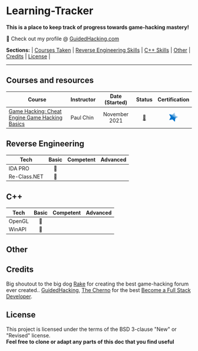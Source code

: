 # Learning-Tracker
**This is a place to keep track of progress towards game-hacking mastery!**

:link: Check out my profile @ [GuidedHacking.com](https://guidedhacking.com/members/n3tbi0s.274842/) 

**Sections:**  |
[Courses Taken](https://github.com/N3TBI0S/Learning-Tracker/blob/master/README.md#courses-and-resources) |
[Reverse Engineering Skills](https://github.com/N3TBI0S/Learning-Tracker/blob/master/README.md#reverse-engineering) |
[C++ Skills](https://github.com/N3TBI0S/Learning-Tracker/blob/master/README.md#c-+-+) |
[Other](https://github.com/N3TBI0S/Learning-Tracker/blob/master/README.md#other) |
[Credits](https://github.com/N3TBI0S/Learning-Tracker/blob/master/README.md#credits) |
[License](https://github.com/N3TBI0S/Learning-Tracker/blob/master/README.md#license) |

---

## Courses and resources
| Course | Instructor     | Date (Started)   | Status   | Certification  |
|--------|----------------|:----------------:|:--------:|:--------------:|
|[Game Hacking: Cheat Engine Game Hacking Basics](https://www.udemy.com/course/cheat-engine-game-hacking-basics/ "Game Hacking: Cheat Engine Game Hacking Basics")|Paul Chin |November 2021|[:checkered_flag:](# "Complete") | [![Certificate](https://github.com/N3TBI0S/Learning-Tracker/blob/main/Icons/star.png)](https://github.com/N3TBI0S/Learning-Tracker/blob/main/Certificates/GameHacking-CheatEngine_PaulChin.jpg "View Cerificate") |

## Reverse Engineering
| Tech            |       Basic          |      Competent       |       Advanced       | 
|-----------------|:--------------------:|:--------------------:|:--------------------:|
|IDA PRO             | :red_circle: | |      |
|Re-Class.NET              | :red_circle: |  |      |

## C++
| Tech            |       Basic          |      Competent       |       Advanced       | 
|-----------------|:--------------------:|:--------------------:|:--------------------:|
|OpenGL           | :red_circle: | |      |
|WinAPI              | :red_circle: |  |      |

## Other

## Credits
Big shoutout to the big dog [Rake](https://guidedhacking.com/) for creating the best game-hacking forum ever created.. [GuidedHacking](https://guidedhacking.com/), [The Cherno](https://www.youtube.com/channel/UCQ-W1KE9EYfdxhL6S4twUNw) for the best  [Become a Full Stack Developer](https://www.youtube.com/channel/UCQ-W1KE9EYfdxhL6S4twUNw).

## License
This project is licensed under the terms of the BSD 3-clause "New" or "Revised" license.<br>
**Feel free to clone or adapt any parts of this doc that you find useful**
